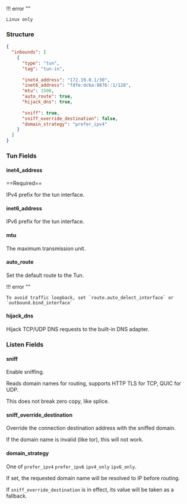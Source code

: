 !!! error ""

    Linux only

### Structure

```json
{
  "inbounds": [
    {
      "type": "tun",
      "tag": "tun-in",
      
      "inet4_address": "172.19.0.1/30",
      "inet6_address": "fdfe:dcba:9876::1/128",
      "mtu": 1500,
      "auto_route": true,
      "hijack_dns": true,
      
      "sniff": true,
      "sniff_override_destination": false,
      "domain_strategy": "prefer_ipv4"
    }
  ]
}
```

### Tun Fields

#### inet4_address

==Required==

IPv4 prefix for the tun interface.

#### inet6_address

IPv6 prefix for the tun interface.

#### mtu

The maximum transmission unit.

#### auto_route

Set the default route to the Tun.

!!! error ""

    To avoid traffic loopback, set `route.auto_delect_interface` or `outbound.bind_interface`

#### hijack_dns

Hijack TCP/UDP DNS requests to the built-in DNS adapter.

### Listen Fields

#### sniff

Enable sniffing.

Reads domain names for routing, supports HTTP TLS for TCP, QUIC for UDP.

This does not break zero copy, like splice.

#### sniff_override_destination

Override the connection destination address with the sniffed domain.

If the domain name is invalid (like tor), this will not work.

#### domain_strategy

One of `prefer_ipv4` `prefer_ipv6` `ipv4_only` `ipv6_only`.

If set, the requested domain name will be resolved to IP before routing.

If `sniff_override_destination` is in effect, its value will be taken as a fallback.